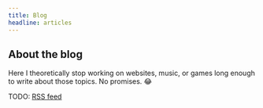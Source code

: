 ```yaml
---
title: Blog
headline: articles
---
```


## About the blog

Here I theoretically stop working on websites, music, or games long enough to write about those topics. No promises. 😂

TODO: [RSS feed](feed)

